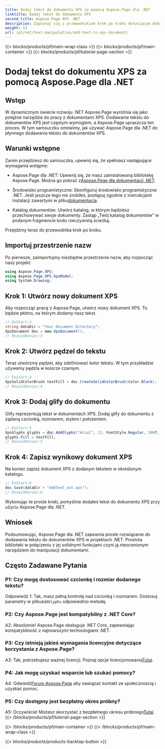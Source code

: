 ```yaml
---
title: Dodaj tekst do dokumentu XPS za pomocą Aspose.Page dla .NET
linktitle: Dodaj tekst do dokumentu XPS
second_title: Aspose.Page API .NET
description: Zapoznaj się z przewodnikiem krok po kroku dotyczącym dodawania tekstu do dokumentów XPS przy użyciu Aspose.Page dla .NET. Ulepsz swoje projekty .NET bez wysiłku.
weight: 13
url: /pl/net/text-manipulation/add-text-to-xps-document/
---
```


{{< blocks/products/pf/main-wrap-class >}}
{{< blocks/products/pf/main-container >}}
{{< blocks/products/pf/tutorial-page-section >}}

# Dodaj tekst do dokumentu XPS za pomocą Aspose.Page dla .NET

## Wstęp

W dynamicznym świecie rozwoju .NET Aspose.Page wyróżnia się jako potężne narzędzie do pracy z dokumentami XPS. Dodawanie tekstu do dokumentów XPS jest częstym wymogiem, a Aspose.Page upraszcza ten proces. W tym samouczku omówimy, jak używać Aspose.Page dla .NET do płynnego dodawania tekstu do dokumentów XPS.

## Warunki wstępne

Zanim przejdziesz do samouczka, upewnij się, że spełniasz następujące wymagania wstępne:

- Aspose.Page dla .NET: Upewnij się, że masz zainstalowaną bibliotekę Aspose.Page. Można go pobrać z[Aspose.Page dla dokumentacji .NET](https://reference.aspose.com/page/net/).

-  Środowisko programistyczne: Skonfiguruj środowisko programistyczne .NET. Jeśli jeszcze tego nie zrobiłeś, postępuj zgodnie z instrukcjami instalacji zawartymi w pliku[dokumentacja](https://reference.aspose.com/page/net/).

- Katalog dokumentów: Utwórz katalog, w którym będziesz przechowywać swoje dokumenty. Zastąp „Twój katalog dokumentów” w podanym fragmencie kodu rzeczywistą ścieżką.

Przejdźmy teraz do przewodnika krok po kroku.

## Importuj przestrzenie nazw

Po pierwsze, zaimportujmy niezbędne przestrzenie nazw, aby rozpocząć nasz projekt:

```csharp
using Aspose.Page.XPS;
using Aspose.Page.XPS.XpsModel;
using System.Drawing;
```

## Krok 1: Utwórz nowy dokument XPS

Aby rozpocząć pracę z Aspose.Page, utwórz nowy dokument XPS. To będzie płótno, na którym dodamy nasz tekst.

```csharp
// ExStart:3
string dataDir = "Your Document Directory";
XpsDocument doc = new XpsDocument();
// RozwińKoniec:3
```

## Krok 2: Utwórz pędzel do tekstu

Teraz utwórzmy pędzel, aby zdefiniować kolor tekstu. W tym przykładzie używamy pędzla w kolorze czarnym.

```csharp
// ExStart:4
XpsSolidColorBrush textFill = doc.CreateSolidColorBrush(Color.Black);
// RozwińKoniec:4
```

## Krok 3: Dodaj glify do dokumentu

Glify reprezentują tekst w dokumentach XPS. Dodaj glify do dokumentu z żądaną czcionką, rozmiarem, stylem i położeniem.

```csharp
// ExStart:5
XpsGlyphs glyphs = doc.AddGlyphs("Arial", 12, FontStyle.Regular, 300f, 450f, "Hello World!");
glyphs.Fill = textFill;
// RozwińKoniec:5
```

## Krok 4: Zapisz wynikowy dokument XPS

Na koniec zapisz dokument XPS z dodanym tekstem w określonym katalogu.

```csharp
// ExStart:6
doc.Save(dataDir + "AddText_out.xps");
// RozwińKoniec:6
```

Wykonując te proste kroki, pomyślnie dodałeś tekst do dokumentu XPS przy użyciu Aspose.Page dla .NET.

## Wniosek

Podsumowując, Aspose.Page dla .NET zapewnia proste rozwiązanie do dodawania tekstu do dokumentów XPS w projektach .NET. Prostota biblioteki w połączeniu z jej solidnymi funkcjami czyni ją nieocenionym narzędziem do manipulacji dokumentami.

## Często Zadawane Pytania

### P1: Czy mogę dostosować czcionkę i rozmiar dodanego tekstu?

 Odpowiedź 1: Tak, masz pełną kontrolę nad czcionką i rozmiarem. Dostosuj parametry w pliku`AddGlyphs` odpowiednio metodę.

### P2: Czy Aspose.Page jest kompatybilny z .NET Core?

A2: Absolutnie! Aspose.Page obsługuje .NET Core, zapewniając kompatybilność z najnowszymi technologiami .NET.

### P3: Czy istnieją jakieś wymagania licencyjne dotyczące korzystania z Aspose.Page?

 A3: Tak, potrzebujesz ważnej licencji. Poznaj opcje licencjonowania[Tutaj](https://purchase.aspose.com/buy).

### P4: Jak mogę uzyskać wsparcie lub szukać pomocy?

 A4: Odwiedź[Forum Aspose.Page](https://forum.aspose.com/c/page/39) aby nawiązać kontakt ze społecznością i uzyskać pomoc.

### P5: Czy dostępny jest bezpłatny okres próbny?

 A5: Oczywiście! Możesz skorzystać z bezpłatnego okresu próbnego[Tutaj](https://releases.aspose.com/).
{{< /blocks/products/pf/tutorial-page-section >}}

{{< /blocks/products/pf/main-container >}}
{{< /blocks/products/pf/main-wrap-class >}}

{{< blocks/products/products-backtop-button >}}

